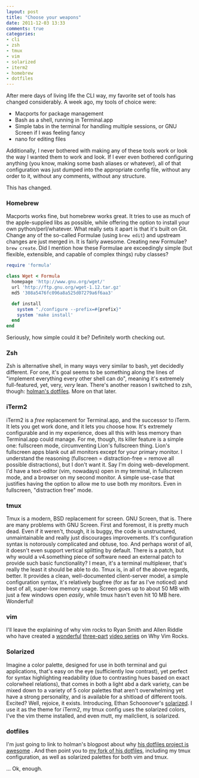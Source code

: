 ```yaml
---
layout: post
title: "Choose your weapons"
date: 2011-12-03 13:33
comments: true
categories:
- cli
- zsh
- tmux
- vim
- solarized
- iterm2
- homebrew
- dotfiles
---
```


After mere days of living life the CLI way, my favorite set of tools has changed
considerably. A week ago, my tools of choice were:

- Macports for package management
- Bash as a shell, running in Terminal.app
- Simple tabs in the terminal for handling multiple sessions, or GNU Screen if I
  was feeling fancy
- nano for editing files

Additionally, I never bothered with making any of these tools work or look the
way I wanted them to work and look. If I ever even bothered configuring anything
(you know, making some bash aliases or whatever), all of that configuration was
just dumped into the appropriate config file, without any order to it, without
any comments, without any structure.

This has changed.

### Homebrew ###

Macports works fine, but homebrew works great. It tries to use as much of the
apple-supplied libs as possible, while offering the option to install your own
python/perl/whatever. What really sets it apart is that it's built on Git.
Change any of the so-called Formulae (using `brew edit`) and upstream changes
are just merged in. It is fairly awesome. Creating new Formulae? `brew create`.
Did I mention how these Formulae are exceedingly simple (but flexible,
extensible, and capable of complex things) ruby classes?

``` ruby Example Formula http://mxcl.github.com/homebrew/ The Homebrew homepage
require 'formula'

class Wget < Formula
  homepage 'http://www.gnu.org/wget/'
  url 'http://ftp.gnu.org/wget-1.12.tar.gz'
  md5 '308a5476fc096a8a525d07279a6f6aa3'

  def install
    system "./configure --prefix=#{prefix}"
    system 'make install'
  end
end
```

Seriously, how simple could it be? Definitely worth checking out.

### Zsh ###

Zsh is alternative shell, in many ways very similar to bash, yet decidedly
different. For one, it's goal seems to be something along the lines of
"implement everything every other shell can do", meaning it's extremely
full-featured, yet, very, *very* lean. There's another reason I switched to zsh,
though: [holman's dotfiles](https://github.com/holman/dotfiles). More on that
later.

### iTerm2 ###

iTerm2 is a *free* replacement for Terminal.app, and the successor to iTerm. It
lets you get work done, and it lets you choose how. It's extremely configurable
and in my experience, does all this with less memory than Terminal.app could
manage. For me, though, its killer feature is a simple one: fullscreen mode,
circumventing Lion's fullscreen thing. Lion's fullscreen apps blank out all
monitors except for your primary monitor. I understand the reasoning (fullscreen
= distraction-free = remove all possible distractions), but I don't want it. Say
I'm doing web-development. I'd have a text-editor (vim, nowadays) open in my
terminal, in fullscreen mode, and a browser on my second monitor. A simple
use-case that justifies having the option to allow me to use both my monitors.
Even in fullscreen, "distraction free" mode.

### tmux ###

Tmux is a modern, BSD replacement for screen. GNU Screen, that is. There are
many problems with GNU Screen. First and foremost, it is pretty much dead. Even
if it weren't, though, it is buggy, the code is unstructured, unmaintainable and
really just discourages improvements. It's configuration syntax is notorously
complicated and obtuse, too. And perhaps worst of all, it doesn't even support
vertical splitting by default. There is a patch, but why would a v4.something
piece of software need an external patch to provide such basic functionality? I
mean, it's a terminal multiplexer, that's really the least it should be able to
do. Tmux is, in all of the above regards, better. It provides a clean,
well-documented client-server model, a simple configuration syntax, it's
relatively bugfree (for as far as I've noticed) and best of all, super-low
memory usage. Screen goes up to about 50 MB with just a few windows open
*easily*, while tmux hasn't even hit 10 MB here. Wonderful!

### vim ###

I'll leave the explaining of why vim rocks to Ryan Smith and Allen Riddle who
have created a [wonderful](http://vimeo.com/6246476 "Why Vim Rocks (One editor to rule them all) - Part 1") 
[three-part](http://vimeo.com/6246492 "Why Vim Rocks (One editor to rule them all) - Part 2") 
[video series](http://vimeo.com/6255868 "Why Vim Rocks (One editor to rule them all) - Part 3")
on Why Vim Rocks.

### Solarized ###

Imagine a color palette, designed for use in both terminal and gui applications,
that's easy on the eye (sufficiently low contrast), yet perfect for syntax
highlighting readability (due to contrasting hues based on exact colorwheel
relations), that comes in both a light abd a dark variety, can be mixed down to
a variety of 5 color palettes that aren't overwhelming yet have a strong
personality, and is available for a shitload of different tools. Excited? Well,
rejoice, it exists. Introducing, Ethan Schoonover's
[solarized](http://ethanschoonover.com/solarized). I use it as the theme for
iTerm2, my tmux config uses the solarized colors, I've the vim theme installed,
and even mutt, my mailclient, is solarized.

### dotfiles ###

I'm just going to link to holman's blogpost about why 
[his dotfiles project is awesome](http://zachholman.com/2010/08/dotfiles-are-meant-to-be-forked/ "Zach Holman says: Dotfiles are meant to be forked")
. And then point you to 
[my fork of his dotfiles](https://github.com/zwilias/dotfiles), including my tmux 
configuration, as well as solarized palettes for both vim and tmux.

... Ok, enough.
